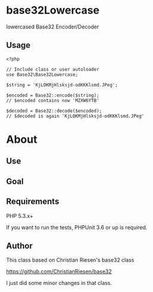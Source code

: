 base32Lowercase
======

lowercased Base32 Encoder/Decoder

Usage
-----

    <?php

    // Include class or user autoloader
    use Base32\Base32Lowercase;

    $string = 'KjLOKMjHlsksjd-odKKKlsmd.JPeg';

    $encoded = Base32::encode($string);
    // $encoded contains now 'MZXW6YTB'

    $decoded = Base32::decode($encoded);
    // $decoded is again 'KjLOKMjHlsksjd-odKKKlsmd.JPeg'


About
=====

Use
---


Goal
----

Requirements
------------

PHP 5.3.x+

If you want to run the tests, PHPUnit 3.6 or up is required.

Author
------

This class based on Christian Riesen's base32 class

https://github.com/ChristianRiesen/base32

I just did some minor changes in that class.